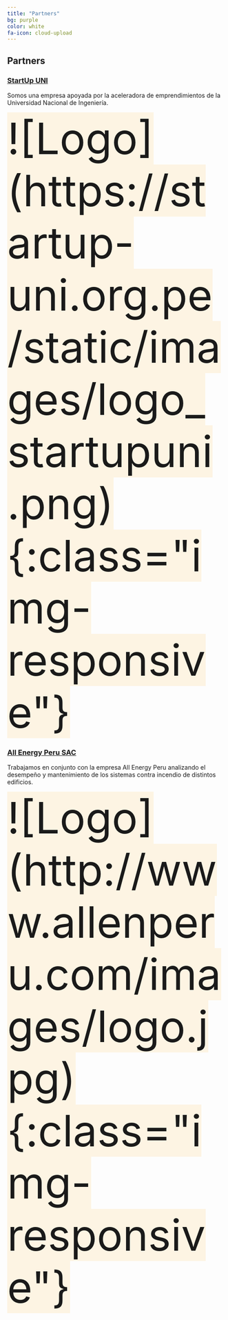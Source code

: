 ```yaml
---
title: "Partners"
bg: purple
color: white
fa-icon: cloud-upload
---
```


## Partners

###  [StartUp UNI](https://startup-uni.org.pe)
Somos una empresa apoyada por la aceleradora de emprendimientos de la Universidad Nacional de Ingeniería.

<span class="fa-stack subtlecircle" style="font-size:100px; background:rgba(255,166,0,0.1)">
![Logo](https://startup-uni.org.pe/static/images/logo_startupuni.png){:class="img-responsive"}
</span>

### [All Energy Peru SAC](http://www.allenperu.com)
Trabajamos en conjunto con la empresa All Energy Peru analizando el desempeño y mantenimiento de los sistemas contra incendio de distintos edificios.

<span class="fa-stack subtlecircle" style="font-size:100px; background:rgba(255,166,0,0.1)">
![Logo](http://www.allenperu.com/images/logo.jpg){:class="img-responsive"}
</span>

